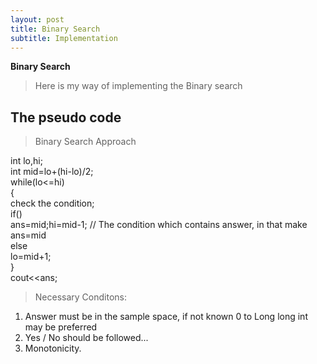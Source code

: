 ```yaml
---
layout: post
title: Binary Search
subtitle: Implementation
---
```



**Binary Search**


>Here is my way of implementing the Binary search  
## The pseudo code  
>Binary Search Approach  
  
int lo,hi;  
int mid=lo+(hi-lo)/2;  
while(lo<=hi)  
{  
	check the condition;  
	if()  
	ans=mid;hi=mid-1; // The condition which contains answer, in that make ans=mid  
	else  
	lo=mid+1;  
}  
cout<<ans;  
  
>Necessary Conditons:  
  
1. Answer must be in the sample space, if not known 0 to Long long int may be preferred  
2. Yes / No should be followed...  
3. Monotonicity.  

